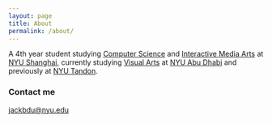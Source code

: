 ```yaml
---
layout: page
title: About
permalink: /about/
---
```


A 4th year student studying [Computer Science](https://shanghai.nyu.edu/academics/majors/cs) and [Interactive Media Arts](http://ima.nyu.sh) at [NYU Shanghai](https://shanghai.nyu.edu), currently studying [Visual Arts](http://www.nyuadvisarts.space) at [NYU Abu Dhabi](http://nyuad.nyu.edu) and previously at [NYU Tandon](http://engineering.nyu.edu).

### Contact me

[jackbdu@nyu.edu](mailto:jackbdu@nyu.edu)
